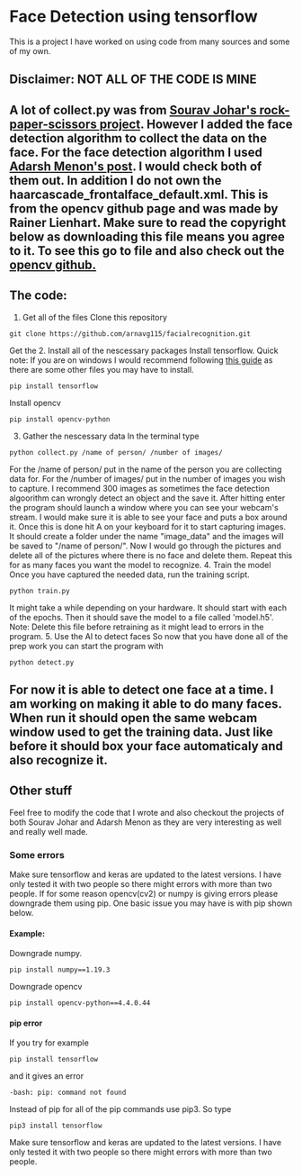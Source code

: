 # Face Detection using tensorflow
This is a project I have worked on using code from many sources and some of my own.
## Disclaimer: NOT ALL OF THE CODE IS MINE
A lot of collect.py was from <a href ="https://github.com/SouravJohar/rock-paper-scissors ">Sourav Johar's rock-paper-scissors project</a>. However I added the face detection algorithm to collect the data on the face. For the face detection algorithm I used <a href="https://towardsdatascience.com/face-detection-in-2-minutes-using-opencv-python-90f89d7c0f81"> Adarsh Menon's post</a>. I would check both of them out. In addition I do not own the haarcascade_frontalface_default.xml. This is from the opencv github page and was made by Rainer Lienhart. Make sure to read the copyright below as downloading this file means you agree to it. To see this go to file and also check out the <a href ="https://github.com/opencv/opencv/blob/master/data/haarcascades/haarcascade_frontalface_default.xml">opencv github.</a>
---

## The code:
1. Get all of the files
Clone this repository
```shell
git clone https://github.com/arnavg115/facialrecognition.git
```
Get the 
2. Install all of the nescessary packages
Install tensorflow.
Quick note: If you are on windows I would recommend following <a href= "https://www.tensorflow.org/install/pip"> this guide</a> as there are some other files you may have to install.
```shell
pip install tensorflow
```
Install opencv
```shell
pip install opencv-python
```
3. Gather the nescessary data
In the terminal type
```shell
python collect.py /name of person/ /number of images/
```
For the /name of person/ put in the name of the person you are collecting data for. For the /number of images/ put in the number of images you wish to capture. I recommend 300 images as sometimes the face detection algoorithm can wrongly detect an object and the save it. After hitting enter the program should launch a window where you can see your webcam's stream. I would make sure it is able to see your face and puts a box around it. Once this is done hit A on your keyboard for it to start capturing images. It should create a folder under the name "image_data" and the images will be saved to "/name of person/". Now I would go through the pictures and delete all of the pictures where there is no face and delete them. Repeat this for as many faces you want the model to recognize.
4. Train the model
Once you have captured the needed data, run the training script.
```shell
python train.py
```
It might take a while depending on your hardware. It should start with each of the epochs. Then it should save the model to a file called 'model.h5'. 
Note: Delete this file before retraining as it might lead to errors in the program. 
5. Use the AI to detect faces
So now that you have done all of the prep work you can start the program with
```shell
python detect.py
```
For now it is able to detect one face at a time. I am working on making it able to do many faces. When run it should open the same webcam window used to get the training data. Just like before it should box your face automaticaly and also recognize it.
---
## Other stuff
Feel free to modify the code that I wrote and also checkout the projects of both Sourav Johar and Adarsh Menon as they are very interesting as well and really well made.
### Some errors
Make sure tensorflow and keras are updated to the latest versions. I have only tested it with two people so there might errors with more than two people. If for some reason opencv(cv2) or numpy is giving errors please downgrade them using pip. One basic issue you may have is with pip shown below.
#### Example:
Downgrade numpy.
```shell
pip install numpy==1.19.3
```
Downgrade opencv
```shell
pip install opencv-python==4.4.0.44
```
#### pip error
If you try for example
```shell
pip install tensorflow
```
and it gives an error
```shell
-bash: pip: command not found
```
Instead of pip for all of the pip commands use pip3. So type
```shell
pip3 install tensorflow
```
Make sure tensorflow and keras are updated to the latest versions. I have only tested it with two people so there might errors with more than two people.  

